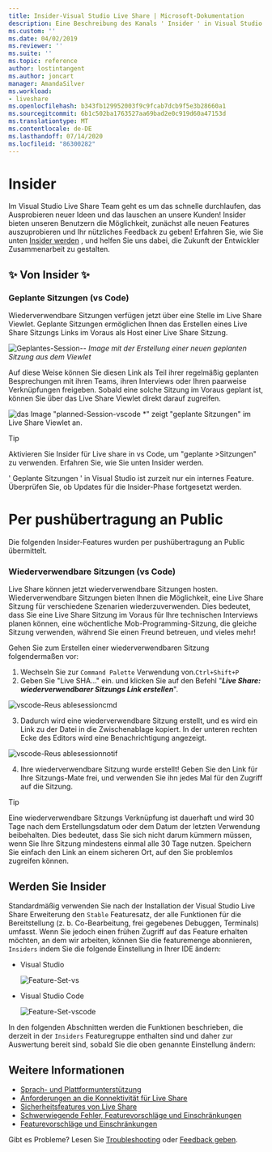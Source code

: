 ```yaml
---
title: Insider-Visual Studio Live Share | Microsoft-Dokumentation
description: Eine Beschreibung des Kanals ' Insider ' in Visual Studio Live share.
ms.custom: ''
ms.date: 04/02/2019
ms.reviewer: ''
ms.suite: ''
ms.topic: reference
author: lostintangent
ms.author: joncart
manager: AmandaSilver
ms.workload:
- liveshare
ms.openlocfilehash: b343fb129952003f9c9fcab7dcb9f5e3b28660a1
ms.sourcegitcommit: 6b1c502ba1763527aa69bad2e0c919d60a47153d
ms.translationtype: MT
ms.contentlocale: de-DE
ms.lasthandoff: 07/14/2020
ms.locfileid: "86300282"
---
```

<!--
Copyright © Microsoft Corporation
All rights reserved.
Creative Commons Attribution 4.0 License (International): https://creativecommons.org/licenses/by/4.0/legalcode
-->

# <a name="insiders"></a>Insider

Im Visual Studio Live Share Team geht es um das schnelle durchlaufen, das Ausprobieren neuer Ideen und das lauschen an unsere Kunden! Insider bieten unseren Benutzern die Möglichkeit, zunächst alle neuen Features auszuprobieren und Ihr nützliches Feedback zu geben! Erfahren Sie, wie Sie unten [Insider werden](#BecomeanInsider) , und helfen Sie uns dabei, die Zukunft der Entwickler Zusammenarbeit zu gestalten. 

## <a name="new-to-insiders"></a>✨ Von Insider ✨

### <a name="planned-sessions-vs-code"></a>**Geplante Sitzungen (vs Code)**
Wiederverwendbare Sitzungen verfügen jetzt über eine Stelle im Live Share Viewlet. Geplante Sitzungen ermöglichen Ihnen das Erstellen eines Live Share Sitzungs Links im Voraus als Host einer Live Share Sitzung. 


![Geplantes-Session-- ](../media/planned-session-creation-vscode.png)
 *Image mit der Erstellung einer neuen geplanten Sitzung aus dem Viewlet*

Auf diese Weise können Sie diesen Link als Teil ihrer regelmäßig geplanten Besprechungen mit ihren Teams, ihren Interviews oder Ihren paarweise Verknüpfungen freigeben.
Sobald eine solche Sitzung im Voraus geplant ist, können Sie über das Live Share Viewlet direkt darauf zugreifen. 

![das Image "planned-Session-vscode ](../media/planned-session-copylink-vscode.png) *" zeigt "geplante Sitzungen" im Live Share Viewlet an.

>[!TIP]
>Aktivieren Sie Insider für Live share in vs Code, um "geplante >Sitzungen" zu verwenden. Erfahren Sie, wie Sie unten Insider werden. 

' Geplante Sitzungen ' in Visual Studio ist zurzeit nur ein internes Feature. Überprüfen Sie, ob Updates für die Insider-Phase fortgesetzt werden. 


# <a name="pushed-to-public"></a>Per pushübertragung an Public 

Die folgenden Insider-Features wurden per pushübertragung an Public übermittelt.

### <a name="reusable-sessions-vs-code"></a>**Wiederverwendbare Sitzungen (vs Code)**

Live Share können jetzt wiederverwendbare Sitzungen hosten. Wiederverwendbare Sitzungen bieten Ihnen die Möglichkeit, eine Live Share Sitzung für verschiedene Szenarien wiederzuverwenden. Dies bedeutet, dass Sie eine Live Share Sitzung im Voraus für Ihre technischen Interviews planen können, eine wöchentliche Mob-Programming-Sitzung, die gleiche Sitzung verwenden, während Sie einen Freund betreuen, und vieles mehr!

Gehen Sie zum Erstellen einer wiederverwendbaren Sitzung folgendermaßen vor:
1. Wechseln Sie zur `Command Palette` Verwendung von.`Ctrl+Shift+P`
1. Geben Sie "Live SHA..." ein. und klicken Sie auf den Befehl "**_Live Share: wiederverwendbarer Sitzungs Link erstellen_**".

![vscode-Reus ablesessioncmd](../media/vscode-cmdpalette-createreusablelink.png)

3. Dadurch wird eine wiederverwendbare Sitzung erstellt, und es wird ein Link zu der Datei in die Zwischenablage kopiert. In der unteren rechten Ecke des Editors wird eine Benachrichtigung angezeigt.

![vscode-Reus ablesessionnotif](../media/vscode-notification-resuablesession.png)

4. Ihre wiederverwendbare Sitzung wurde erstellt! Geben Sie den Link für Ihre Sitzungs-Mate frei, und verwenden Sie ihn jedes Mal für den Zugriff auf die Sitzung.

> [!TIP] 
>Eine wiederverwendbare Sitzungs Verknüpfung ist dauerhaft und wird 30 Tage nach dem Erstellungsdatum oder dem Datum der letzten Verwendung beibehalten. Dies bedeutet, dass Sie sich nicht darum kümmern müssen, wenn Sie Ihre Sitzung mindestens einmal alle 30 Tage nutzen. Speichern Sie einfach den Link an einem sicheren Ort, auf den Sie problemlos zugreifen können.
 


## <a name="become-an-insider"></a>Werden Sie Insider <a name="BecomeanInsider"> </a>

Standardmäßig verwenden Sie nach der Installation der Visual Studio Live Share Erweiterung den `Stable` Featuresatz, der alle Funktionen für die Bereitstellung (z. b. Co-Bearbeitung, frei gegebenes Debuggen, Terminals) umfasst. Wenn Sie jedoch einen frühen Zugriff auf das Feature erhalten möchten, an dem wir arbeiten, können Sie die featuremenge abonnieren, `Insiders` indem Sie die folgende Einstellung in Ihrer IDE ändern:

* Visual Studio

    ![Feature-Set-vs](../media/feature-set-vs.png)

* Visual Studio Code 

    ![Feature-Set-vscode](../media/feature-set-vscode.png)

In den folgenden Abschnitten werden die Funktionen beschrieben, die derzeit in der `Insiders` Featuregruppe enthalten sind und daher zur Auswertung bereit sind, sobald Sie die oben genannte Einstellung ändern:



## <a name="see-also"></a>Weitere Informationen

- [Sprach- und Plattformunterstützung](platform-support.md)
- [Anforderungen an die Konnektivität für Live Share](connectivity.md)
- [Sicherheitsfeatures von Live Share](security.md)
- [Schwerwiegende Fehler, Featurevorschläge und Einschränkungen](https://aka.ms/vsls-issues)
- [Featurevorschläge und Einschränkungen](https://aka.ms/vsls-feature-requests)

Gibt es Probleme? Lesen Sie [Troubleshooting](../troubleshooting.md) oder [Feedback geben](../support.md).
